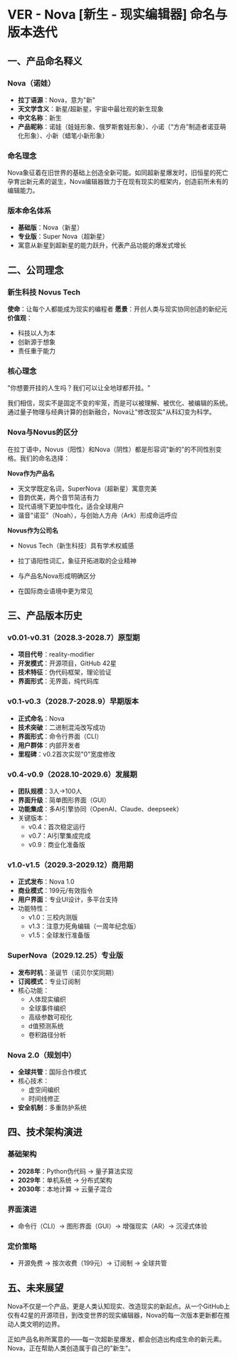 # VER - Nova [新生 - 现实编辑器] 命名与版本迭代

## 一、产品命名释义

### Nova（诺娃）

- **拉丁语源**：Nova，意为"新"
- **天文学含义**：新星/超新星，宇宙中最壮观的新生现象
- **中文名称**：新生
- **产品昵称**：诺娃（娃娃形象、俄罗斯套娃形象）、小诺（“方舟”制造者诺亚萌化形象）、小新（蜡笔小新形象）

### 命名理念

Nova象征着在旧世界的基础上创造全新可能。如同超新星爆发时，旧恒星的死亡孕育出新元素的诞生，Nova编辑器致力于在现有现实的框架内，创造前所未有的编辑能力。

### 版本命名体系

- **基础版**：Nova（新星）
- **专业版**：Super Nova（超新星）
- 寓意从新星到超新星的能力跃升，代表产品功能的爆发式增长



## 二、公司理念

### 新生科技 Novus Tech

**使命**：让每个人都能成为现实的编程者
 **愿景**：开创人类与现实协同创造的新纪元
 **价值观**：

- 科技以人为本
- 创新源于想象
- 责任重于能力

### 核心理念

"你想要开挂的人生吗？我们可以让全地球都开挂。"

我们相信，现实不是固定不变的牢笼，而是可以被理解、被优化、被编辑的系统。通过量子物理与经典计算的创新融合，Nova让"修改现实"从科幻变为科学。



### Nova与Novus的区分

在拉丁语中，Novus（阳性）和Nova（阴性）都是形容词"新的"的不同性别变格。我们的命名选择：

**Nova作为产品名**

- 天文学既定名词，SuperNova（超新星）寓意完美
- 音韵优美，两个音节简洁有力
- 现代语境下更加中性化，适合全球用户
- 谐音"诺亚"（Noah），与创始人方舟（Ark）形成命运呼应

**Novus作为公司名**

- Novus Tech（新生科技）具有学术权威感

- 拉丁语阳性词汇，象征开拓进取的企业精神

- 与产品名Nova形成明确区分

- 在国际商业语境中更为常见

  

## 三、产品版本历史

### v0.01-v0.31（2028.3-2028.7）原型期

- **项目代号**：reality-modifier
- **开发模式**：开源项目，GitHub 42星
- **技术特征**：伪代码框架，理论验证
- **界面形式**：无界面，纯代码库

### v0.1-v0.3（2028.7-2028.9）早期版本

- **正式命名**：Nova
- **技术突破**：二进制混沌改写成功
- **界面形式**：命令行界面（CLI）
- **用户群体**：内部开发者
- **里程碑**：v0.2首次实现"0"宽度修改

### v0.4-v0.9（2028.10-2029.6）发展期

- **团队规模**：3人→100人
- **界面升级**：简单图形界面（GUI）
- **功能集成**：多AI引擎协同（OpenAI、Claude、deepseek）
- 关键版本：
  - v0.4：首次稳定运行
  - v0.7：AI引擎集成完成
  - v0.9：商业化准备版

### v1.0-v1.5（2029.3-2029.12）商用期

- **正式发布**：Nova 1.0
- **商业模式**：199元/有效指令
- **用户界面**：专业UI设计，多平台支持
- 功能特性：
  - v1.0：三校内测版
  - v1.3：注意力死角编辑（一周年纪念版）
  - v1.5：全球发行准备版

### SuperNova（2029.12.25）专业版

- **发布时机**：圣诞节（诺贝尔奖同期）
- **订阅模式**：专业订阅制
- 核心功能：
  - 人体现实编织
  - 全球事件编织
  - 高级参数可视化
  - d值预测系统
  - 卷积路径分析

### Nova 2.0（规划中）

- **全球共管**：国际合作模式
- 核心技术：
  - 虚空间编织
  - 时间线修正
- **安全机制**：多重防护系统



## 四、技术架构演进

### 基础架构

- **2028年**：Python伪代码 → 量子算法实现
- **2029年**：单机系统 → 分布式架构
- **2030年**：本地计算 → 云量子混合

### 界面演进

- 命令行（CLI）→ 图形界面（GUI）→ 增强现实（AR）→ 沉浸式体验

### 定价策略

- 开源免费 → 按次收费（199元）→ 订阅制 → 全球共管

## 五、未来展望

Nova不仅是一个产品，更是人类认知现实、改造现实的新起点。从一个GitHub上仅有42星的开源项目，到改变世界的现实编辑器，Nova的每一次版本更新都在推动人类文明的边界。

正如产品名称所寓意的——每一次超新星爆发，都会创造出构成生命的新元素。Nova，正在帮助人类创造属于自己的"新生"。